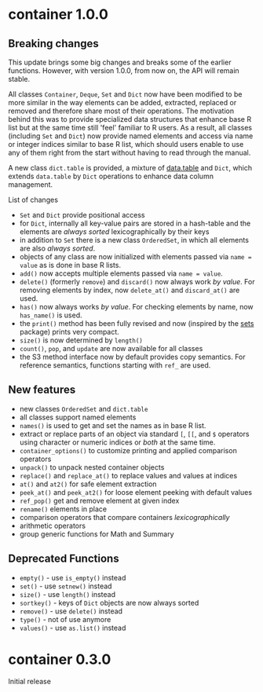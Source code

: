 # container 1.0.0

## Breaking changes

This update brings some big changes and breaks some of the earlier functions.
However, with version 1.0.0, from now on, the API will remain stable.

All classes `Container`, `Deque`, `Set` and `Dict` now have been modified to 
be more similar in the way elements can be added, extracted, replaced or 
removed and therefore share most of their operations. The motivation behind this
was to provide specialized data structures that enhance base R list but at
the same time still 'feel' familiar to R users. As a result, all classes
(including `Set` and `Dict`) now provide named elements and access via name or
integer indices similar to base R list, which should users enable to use any of 
them right from the start without having to read through the manual.

A new class `dict.table` is provided, a mixture of 
[data.table](https://CRAN.R-project.org/package=data.table) and `Dict`, which
extends `data.table` by `Dict` operations to enhance data column management.

List of changes

* `Set` and `Dict` provide positional access
* for `Dict`, internally all key-value pairs are stored in a hash-table and the
  elements are *always sorted* lexicographically by their keys
* in addition to `Set` there is a new class `OrderedSet`, in which all elements
  are also *always sorted*.
* objects of any class are now initialized with elements passed via
  `name = value` as is done in base R lists.
* `add()` now accepts multiple elements passed via `name = value`.
* `delete()` (formerly `remove`) and `discard()` now always work *by value*. For
  removing elements by index, now `delete_at()` and `discard_at()` are used.
* `has()` now always works *by value*. For checking elements by name, now
  `has_name()` is used.
* the `print()` method has been fully revised and now (inspired by the 
  [sets](https://CRAN.R-project.org/package=sets) package) prints very compact.
* `size()` is now determined by `length()`
* `count()`, `pop`, and `update` are now available for all classes
* the S3 method interface now by default provides copy semantics. For reference
  semantics, functions starting with `ref_` are used.


## New features

* new classes `OrderedSet` and `dict.table`
* all classes support named elements 
* `names()` is used to get and set the names as in base R list.
* extract or replace parts of an object via standard `[`, `[[`, and `$`
  operators using character or numeric indices or *both* at the same time.
* `container_options()` to customize printing and applied comparison operators
* `unpack()` to unpack nested container objects
* `replace()` and `replace_at()` to replace values and values at indices
* `at()` and `at2()` for safe element extraction
* `peek_at()` and `peek_at2()` for loose element peeking with default values
* `ref_pop()` get and remove element at given index
* `rename()` elements in place
* comparison operators that compare containers *lexicographically*
* arithmetic operators
* group generic functions for Math and Summary


## Deprecated Functions

* `empty()` - use `is_empty()` instead
* `set()` - use `setnew()` instead
* `size()` - use `length()` instead
* `sortkey()` - keys of `Dict` objects are now always sorted
* `remove()` - use `delete()` instead
* `type()` - not of use anymore
* `values()` - use `as.list()` instead

# container 0.3.0

Initial release
